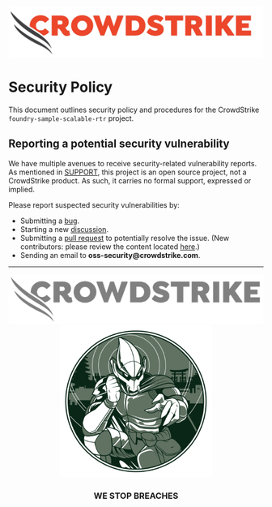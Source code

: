 ![CrowdStrike Falcon](/docs/asset/cs-logo.png?raw=true)

# Security Policy

This document outlines security policy and procedures for the CrowdStrike `foundry-sample-scalable-rtr` project.

## Reporting a potential security vulnerability

We have multiple avenues to receive security-related vulnerability reports.
As mentioned in [SUPPORT](https://github.com/CrowdStrike/foundry-sample-scalable-rtr/blob/main/SUPPORT.md), this project is an open source project, not a CrowdStrike product. As such, it carries no formal support, expressed or implied.

Please report suspected security vulnerabilities by:

+ Submitting
  a [bug](https://github.com/CrowdStrike/foundry-sample-scalable-rtr/issues/new?assignees=&labels=bug+%3Abug%3A&template=bug_report.md&title=%5B+BUG+%5D+...).
+ Starting a new [discussion](https://github.com/CrowdStrike/foundry-sample-scalable-rtr/discussions).
+ Submitting a [pull request](https://github.com/CrowdStrike/foundry-sample-scalable-rtr/pulls) to potentially resolve the issue. (New
  contributors: please review the content
  located [here](https://github.com/CrowdStrike/foundry-sample-scalable-rtr/blob/main/CONTRIBUTING.md).)
+ Sending an email to __oss-security@crowdstrike.com__.

---

<p align="center"><img src="https://raw.githubusercontent.com/CrowdStrike/falconpy/main/docs/asset/cs-logo-footer.png"><BR/><img width="300px" src="https://raw.githubusercontent.com/CrowdStrike/falconpy/main/docs/asset/adversary-goblin-panda.png"></P>
<h3><P align="center">WE STOP BREACHES</P></h3>

